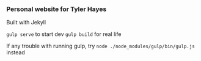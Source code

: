 ### Personal website for Tyler Hayes

Built with Jekyll

`gulp serve` to start dev
`gulp build` for real life

If any trouble with running gulp, try `node ./node_modules/gulp/bin/gulp.js` instead